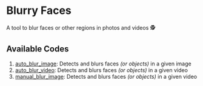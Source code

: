 # Blurry Faces
A tool to blur faces or other regions in photos and videos 🕵️‍


## Available Codes
1. [auto_blur_image](./src/auto_blur_image.py): Detects and blurs faces _(or objects)_ in a given image
2. [auto_blur_video](./src/auto_blur_video.py): Detects and blurs faces _(or objects)_ in a given video
3. [manual_blur_image](./src/manual_blur_image.py): Detects and blurs faces _(or objects)_ in a given video

